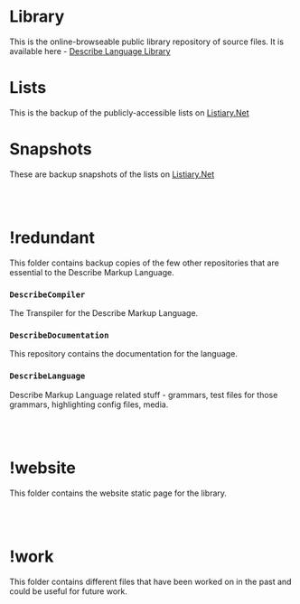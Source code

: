 # Library
This is the online-browseable public library repository of source files. It is available here - [Describe Language Library](https://library.listiary.net/)

# Lists
This is the backup of the publicly-accessible lists on [Listiary.Net](https://development.listiary.net/)

# Snapshots
These are backup snapshots of the lists on [Listiary.Net](https://development.listiary.net/)




<br><br>
# !redundant
This folder contains backup copies of the few other repositories that are essential to the Describe Markup Language. 



### `DescribeCompiler`
The Transpiler for the Describe Markup Language.

### `DescribeDocumentation`
This repository contains the documentation for the language.

### `DescribeLanguage`
Describe Markup Language related stuff - grammars, test files for those grammars, highlighting config files, media.



<br><br>
# !website
This folder contains the website static page for the library.


<br><br>
# !work
This folder contains different files that have been worked on in the past and could be useful for future work.